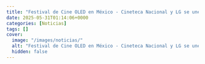 ```yaml
---
title: "Festival de Cine OLED en México - Cineteca Nacional y LG se unen en un festival gratis con cortos animados, estas son las fechas"
date: 2025-05-31T01:14:06+0000
categories: [Noticias]
tags: []
cover:
  image: "/images/noticias/"
  alt: "Festival de Cine OLED en México - Cineteca Nacional y LG se unen en un festival gratis con cortos animados, estas son las fechas"
  hidden: false
---
```



